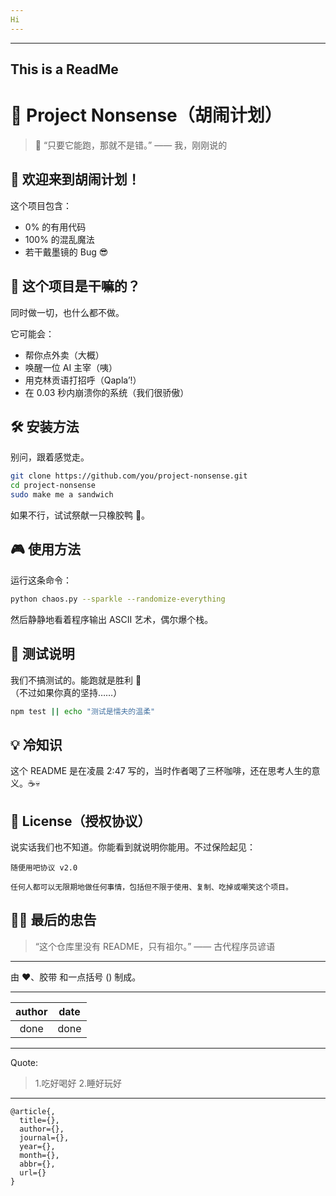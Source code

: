 ```yaml
---  
Hi  
---   
```

---
This is a ReadMe
---  
# 🧠 Project Nonsense（胡闹计划）

> 🚀 “只要它能跑，那就不是错。” —— 我，刚刚说的

## 🌈 欢迎来到胡闹计划！

这个项目包含：

- 0% 的有用代码  
- 100% 的混乱魔法  
- 若干戴墨镜的 Bug 😎

## 🤖 这个项目是干嘛的？

同时做一切，也什么都不做。

它可能会：
- 帮你点外卖（大概）
- 唤醒一位 AI 主宰（咦）
- 用克林贡语打招呼（Qapla’!）
- 在 0.03 秒内崩溃你的系统（我们很骄傲）

## 🛠 安装方法

别问，跟着感觉走。

```bash
git clone https://github.com/you/project-nonsense.git
cd project-nonsense
sudo make me a sandwich
```

如果不行，试试祭献一只橡胶鸭 🐤。

## 🎮 使用方法

运行这条命令：

```bash
python chaos.py --sparkle --randomize-everything
```

然后静静地看着程序输出 ASCII 艺术，偶尔爆个栈。

## 🧪 测试说明

我们不搞测试的。能跑就是胜利 🚢  
（不过如果你真的坚持……）

```bash
npm test || echo "测试是懦夫的温柔"
```

## 💡 冷知识

这个 README 是在凌晨 2:47 写的，当时作者喝了三杯咖啡，还在思考人生的意义。☕💀

## 👀 License（授权协议）

说实话我们也不知道。你能看到就说明你能用。不过保险起见：

```
随便用吧协议 v2.0

任何人都可以无限期地做任何事情，包括但不限于使用、复制、吃掉或嘲笑这个项目。
```

## 🧙‍♂️ 最后的忠告

> “这个仓库里没有 README，只有祖尔。” —— 古代程序员谚语

---

由 ❤️、胶带 和一点括号 () 制成。

---
| author |  date  |
|:------:|:------:|
|  done  |  done  |
---
Quote:
> 1.吃好喝好
> 2.睡好玩好

---
```text
@article{,
  title={},
  author={},
  journal={},
  year={},
  month={},
  abbr={},
  url={}
}
```

